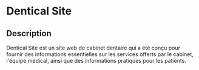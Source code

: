 # Dentical Site

## Description 

Dentical Site est un site web de cabinet dentaire qui a été conçu pour fournir des informations essentielles sur les services offerts par le cabinet, l'équipe médical, ainsi que des informations pratiques pour les patients.